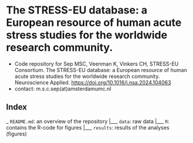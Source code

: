 # The STRESS-EU database: a European resource of human acute stress studies for the worldwide research community.
- Code repository for Sep MSC, Veenman K, Vinkers CH, STRESS-EU Consortium. The STRESS-EU database: a European resource of human acute stress studies for the worldwide research community. Neuroscience Applied. https://doi.org/10.1016/j.nsa.2024.104063
- contact: m.s.c.sep(at)amsterdamumc.nl

## Index
_ `README.md`: an overview of the repository
|___ `data`: raw data
|___ `R`: contains the R-code for figures
|___ `results`: results of the analyses (figures)    
